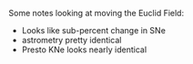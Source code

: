 Some notes looking at moving the Euclid Field:

* Looks like sub-percent change in SNe
* astrometry pretty identical
* Presto KNe looks nearly identical

